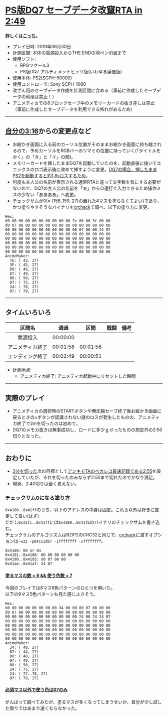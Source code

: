 # [PS版DQ7 セーブデータ改竄RTA in 2:49](https://www.youtube.com/watch?v=Z8kzHDMWfuQ)

**詳しくは[こっち](https://github.com/pingval/DQ7/blob/master/rta-saveglitch-20190623-00h05m05s.md)。**

- プレイ日時: 2019年06月30日
- 計測区間: 本体の電源投入からTHE ENDの羽ペン消滅まで
- 使用ソフト:
  - RPGツクール3
  - PS版DQ7 アルティメットヒッツ版(いわゆる廉価版)
- 使用本体: PS2(SCPH-90000)
- 使用コントローラ: Sony SCPH-1080
- 改ざん用のセーブデータ作成を計測区間に含める（事前に作成したセーブデータの利用は禁止！）
- アニメティカでの8ブロックセーブ中のメモリーカードの抜き差しは禁止（事前に作成したセーブデータを利用できる怖れがあるため）

----

## [自分の3:16](https://github.com/pingval/DQ7/blob/master/rta-saveglitch-20190623-00h03m16s.md)からの変更点など

- お絵かき画面に入る前のカーソル位置がそのままお絵かき画面に持ち越されるので、予めカーソルをRGBバーのツマミの位置に持っていく(「タイトルをかく」の「タ」と「イ」の間)。
- メモリーカードを挿したままDQ7を起動していたのを、起動直後に抜いてエニックスのロゴ表示後に改めて挿すように変更。[DQ7の場合、挿したままPS2を起動すると約1.8sロスするため](https://twitter.com/pingval/status/1021777170773897218)。
- 何度も主人公の名前が表示される通常RTAと違って文字数を気にする必要がないので、DQ7の主人公の名前を「ぁ」から○連打で入力できるため操作ミスの少ない「ああああ」へ変更。
- チェックサムが0(= (156..159, 27)の離れた4マスを塗らなくてよい)であり、かつ塗りやすそうなバイナリを[crchack](https://github.com/resilar/crchack)で調べ、以下の塗り方に変更。
```
Hex:
00 00 00 00 00 00 00 00 00 00 7e 00 00 3f 00 00
d0 07 08 00 00 00 00 00 00 00 00 00 00 00 00 00
00 00 00 00 00 00 00 00 00 00 00 07 00 00 24 07
00 00 00 00 00 00 00 00 00 00 00 00 00 00 00 00
00 00 00 00 00 00 00 00 00 00 00 00 00 00 00 00
00 00 00 00 00 00 00 00 00 00 00 00 00 00 00 00
00 00 00 00 00 00 00 00 00 00 00 00 00 00 00 00
00 00 00 00 00 00 00 00 00 00 00 00 00 00 00 00
AnimeMaker:
  7E: ( 42, 27)
  3F: ( 45, 27)
  D0: ( 48, 27)
  07: ( 49, 27)
  08: ( 50, 27)
  07: ( 75, 27)
  24: ( 78, 27)
  07: ( 79, 27)
```

----

## タイムいろいろ

|区間名|通過|区間|戦闘|備考|
|:---:|:---:|:---:|:---:|:---:|
|電源投入|00:00:00|||
|アニメティカ終了|00:01:58|00:01:58|||
|エンディング終了|00:02:49|00:00:51|||

- 計測地点:
  - アニメティカ終了: アニメティカ起動中にリセットした瞬間

----

## 実際のプレイ

- アニメティカの選択時のSTARTボタンや無圧縮セーブ終了後お絵かき画面に戻るときの×ボタンが認識されない謎のロスが発生したものの、アニメティカ終了で2mを切ったのは初めて。
- DQ7のメモカ抜きは無事成功し、ロードに多少ｇｄったものの想定外の2:50切りとなった。

----

## おわりに

- [3分を切った](https://www.youtube.com/watch?v=mHeh0wc6l7Y)次の目標として[アンキモTAのペカレコ最速記録である2:55](https://peca.nemusg.com/index.php?cmd=read&page=Peercast%20Record%2F%C8%FE%CC%A3%A4%B7%A4%F3%A4%DC%20%B5%E6%B6%CB%A4%CE%A5%E1%A5%CB%A5%E5%A1%BC%BB%B0%CB%DC%BE%A1%C9%E9)を設定していたが、それを切ったのみならず2:50まで切れたのでかなり満足。
- 現状、2:40切りは全く見えない。

### チェックサム0になる塗り方

`0x4180..0x41ff`のうち、以下のアドレスの中身は固定。これら以外は好きに変更して良い(はず)  
ただし`0x41fc..0x41ff`には`0x4180..0x41fb`のバイナリのチェックサムを書き込む。  
チェックサムのアルゴリズムはBZIP2のCRC32と同じで、[crchack](https://github.com/resilar/crchack)に渡すオプションは`-w32 -p04c11db7 -iffffffff -xffffffff`。
```
0x4180: 00 or 01
0x4181..0x4186: 00 00 00 00 00 00
0x4190..0x4193: d0 07 08 00
0x41ae..0x41af: 24 07
```

#### [塗るマスの数 < 9 && 使う色数 < 7](https://github.com/pingval/DQ7/blob/master/checksum0.txt)

今回のプレイでは8マス6色パターンのひとつを用いた。  
以下の9マス5色パターンも見た感じよさそう。

```
Hex:
00 00 00 00 00 00 00 00 34 00 00 00 07 00 00 00
d0 07 08 00 00 00 00 00 00 00 00 00 00 00 00 00
00 00 00 00 00 00 00 00 00 00 00 24 00 24 24 07
00 00 00 00 00 00 00 00 00 00 00 00 00 00 00 00
00 00 00 00 00 00 00 00 00 00 00 00 00 00 00 00
00 00 00 00 00 00 00 00 00 00 00 00 00 00 00 00
00 00 00 00 00 00 00 00 00 00 00 00 00 00 00 00
00 00 00 00 00 00 00 00 00 00 00 00 00 00 00 00
AnimeMaker:
  34: ( 40, 27)
  07: ( 44, 27)
  D0: ( 48, 27)
  07: ( 49, 27)
  08: ( 50, 27)
  24: ( 75, 27)
  24: ( 77..78, 27)
  07: ( 79, 27)
```

#### [必須マス以外で使う色は07のみ](https://github.com/pingval/DQ7/blob/master/checksum0-07only.txt)

がんばって調べてみたが、塗るマスが多くなってしまうせいか、自分が少し試した限りではあまり速くならなかった。
